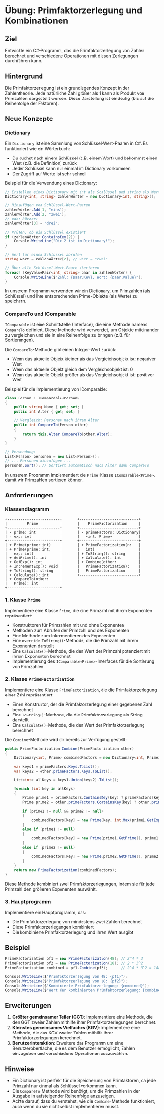 # Übung: Primfaktorzerlegung und Kombinationen

## Ziel

Entwickle ein C#-Programm, das die Primfaktorzerlegung von Zahlen berechnet und verschiedene Operationen mit diesen Zerlegungen durchführen kann.

## Hintergrund

Die Primfaktorzerlegung ist ein grundlegendes Konzept in der Zahlentheorie. Jede natürliche Zahl größer als 1 kann als Produkt von Primzahlen dargestellt werden. Diese Darstellung ist eindeutig (bis auf die Reihenfolge der Faktoren).

## Neue Konzepte

### Dictionary

Ein `Dictionary` ist eine Sammlung von Schlüssel-Wert-Paaren in C#. Es funktioniert wie ein Wörterbuch:

- Du suchst nach einem Schlüssel (z.B. einem Wort) und bekommst einen Wert (z.B. die Definition) zurück
- Jeder Schlüssel kann nur einmal im Dictionary vorkommen
- Der Zugriff auf Werte ist sehr schnell

Beispiel für die Verwendung eines Dictionary:

```csharp
// Erstellen eines Dictionary mit int als Schlüssel und string als Wert
Dictionary<int, string> zahlenWörter = new Dictionary<int, string>();

// Hinzufügen von Schlüssel-Wert-Paaren
zahlenWörter.Add(1, "eins");
zahlenWörter.Add(2, "zwei");
// oder kürzer:
zahlenWörter[3] = "drei";

// Prüfen, ob ein Schlüssel existiert
if (zahlenWörter.ContainsKey(2)) {
    Console.WriteLine("Die 2 ist im Dictionary!");
}

// Wert für einen Schlüssel abrufen
string wort = zahlenWörter[2]; // wort = "zwei"

// Über alle Schlüssel-Wert-Paare iterieren
foreach (KeyValuePair<int, string> paar in zahlenWörter) {
    Console.WriteLine($"Zahl: {paar.Key}, Wort: {paar.Value}");
}
```

In unserem Programm verwenden wir ein Dictionary, um Primzahlen (als Schlüssel) und ihre entsprechenden Prime-Objekte (als Werte) zu speichern.

### CompareTo und IComparable

`IComparable` ist eine Schnittstelle (Interface), die eine Methode namens `CompareTo` definiert. Diese Methode wird verwendet, um Objekte miteinander zu vergleichen und sie in eine Reihenfolge zu bringen (z.B. für Sortierungen).

Die `CompareTo`-Methode gibt einen Integer-Wert zurück:

- Wenn das aktuelle Objekt kleiner als das Vergleichsobjekt ist: negativer Wert
- Wenn das aktuelle Objekt gleich dem Vergleichsobjekt ist: 0
- Wenn das aktuelle Objekt größer als das Vergleichsobjekt ist: positiver Wert

Beispiel für die Implementierung von IComparable:

```csharp
class Person : IComparable<Person>
{
    public string Name { get; set; }
    public int Alter { get; set; }

    // Vergleicht Personen nach ihrem Alter
    public int CompareTo(Person other)
    {
        return this.Alter.CompareTo(other.Alter);
    }
}

// Verwendung:
List<Person> personen = new List<Person>();
// ... Personen hinzufügen ...
personen.Sort(); // Sortiert automatisch nach Alter dank CompareTo
```

In unserem Programm implementiert die `Prime`-Klasse `IComparable<Prime>`, damit wir Primzahlen sortieren können.

## Anforderungen

### Klassendiagramm

```plaintext
+------------------------+       +---------------------------+
|         Prime          |       |    PrimeFactorization     |
+------------------------+       +---------------------------+
| - prime: int           |       | - primeFactors: Dictionary|
| - exp: int             |       |   <int, Prime>            |
+------------------------+       +---------------------------+
| + Prime(prime: int)    |       | + PrimeFactorization(n:   |
| + Prime(prime: int,    |       |   int)                    |
|   exp: int)            |       | + ToString(): string      |
| + GetPrime(): int      |       | + Calculate(): int        |
| + GetExp(): int        |       | + Combine(other:          |
| + IncrementExp(): void |       |   PrimeFactorization):    |
| + ToString(): string   |       |   PrimeFactorization      |
| + Calculate(): int     |       +---------------------------+
| + CompareTo(other:     |
|   Prime): int          |
+------------------------+

```

### 1. Klasse `Prime`

Implementiere eine Klasse `Prime`, die eine Primzahl mit ihrem Exponenten repräsentiert:

- Konstruktoren für Primzahlen mit und ohne Exponenten
- Methoden zum Abrufen der Primzahl und des Exponenten
- Eine Methode zum Inkrementieren des Exponenten
- Eine `override ToString()`-Methode, die die Primzahl mit ihrem Exponenten darstellt
- Eine `Calculate()`-Methode, die den Wert der Primzahl potenziert mit ihrem Exponenten berechnet
- Implementierung des `IComparable<Prime>`-Interfaces für die Sortierung von Primzahlen

### 2. Klasse `PrimeFactorization`

Implementiere eine Klasse `PrimeFactorization`, die die Primfaktorzerlegung einer Zahl repräsentiert:

- Einen Konstruktor, der die Primfaktorzerlegung einer gegebenen Zahl berechnet
- Eine `ToString()`-Methode, die die Primfaktorzerlegung als String darstellt
- Eine `Calculate()`-Methode, die den Wert der Primfaktorzerlegung berechnet

Die `Combine`-Methode wird dir bereits zur Verfügung gestellt:

```csharp
public PrimeFactorization Combine(PrimeFactorization other)
{
    Dictionary<int, Prime> combinedFactors = new Dictionary<int, Prime>();

    var keys1 = primeFactors.Keys.ToList();
    var keys2 = other.primeFactors.Keys.ToList();

    List<int> allKeys = keys1.Union(keys2).ToList();

    foreach (int key in allKeys)
    {
        Prime prime1 = primeFactors.ContainsKey(key) ? primeFactors[key] : null;
        Prime prime2 = other.primeFactors.ContainsKey(key) ? other.primeFactors[key] : null;

        if (prime1 != null && prime2 != null)
        {
            combinedFactors[key] = new Prime(key, int.Max(prime1.GetExp(), prime2.GetExp()));
        }
        else if (prime1 != null)
        {
            combinedFactors[key] = new Prime(prime1.GetPrime(), prime1.GetExp());
        }
        else if (prime2 != null)
        {
            combinedFactors[key] = new Prime(prime2.GetPrime(), prime2.GetExp());
        }
    }
    return new PrimeFactorization(combinedFactors);
}
```

Diese Methode kombiniert zwei Primfaktorzerlegungen, indem sie für jede Primzahl den größeren Exponenten auswählt.

### 3. Hauptprogramm

Implementiere ein Hauptprogramm, das:

- Die Primfaktorzerlegung von mindestens zwei Zahlen berechnet
- Diese Primfaktorzerlegungen kombiniert
- Die kombinierte Primfaktorzerlegung und ihren Wert ausgibt

## Beispiel

```csharp
PrimeFactorization pf1 = new PrimeFactorization(48); // 2^4 * 3
PrimeFactorization pf2 = new PrimeFactorization(18); // 2 * 3^2
PrimeFactorization combined = pf1.Combine(pf2);      // 2^4 * 3^2 = 144

Console.WriteLine($"Primfaktorzerlegung von 48: {pf1}");
Console.WriteLine($"Primfaktorzerlegung von 18: {pf2}");
Console.WriteLine($"Kombinierte Primfaktorzerlegung: {combined}");
Console.WriteLine($"Wert der kombinierten Primfaktorzerlegung: {combined.Calculate()}");
```

## Erweiterungen

1. **Größter gemeinsamer Teiler (GGT)**: Implementiere eine Methode, die den GGT zweier Zahlen mithilfe ihrer Primfaktorzerlegungen berechnet.
2. **Kleinstes gemeinsames Vielfaches (KGV)**: Implementiere eine Methode, die das KGV zweier Zahlen mithilfe ihrer Primfaktorzerlegungen berechnet.
3. **Benutzerinteraktion**: Erweitere das Programm um eine Benutzeroberfläche, die es dem Benutzer ermöglicht, Zahlen einzugeben und verschiedene Operationen auszuwählen.

## Hinweise

- Ein Dictionary ist perfekt für die Speicherung von Primfaktoren, da jede Primzahl nur einmal als Schlüssel vorkommen kann.
- Die `CompareTo`-Methode wird benötigt, um die Primzahlen in der Ausgabe in aufsteigender Reihenfolge anzuzeigen.
- Achte darauf, dass du verstehst, wie die `Combine`-Methode funktioniert, auch wenn du sie nicht selbst implementieren musst.
